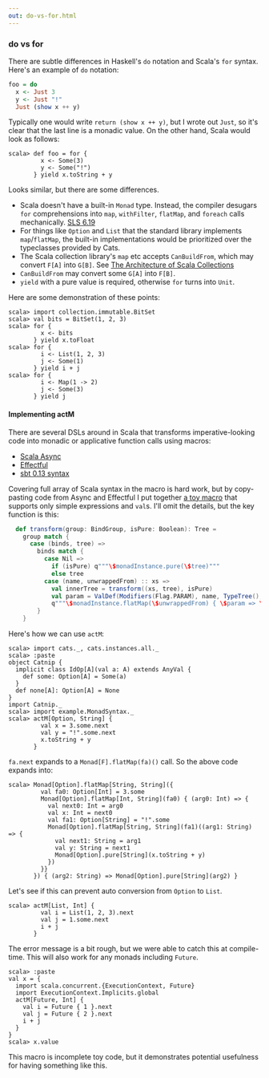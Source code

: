 ```yaml
---
out: do-vs-for.html
---
```


  [SLS_6_19]: http://www.scala-lang.org/files/archive/spec/2.11/06-expressions.html#for-comprehensions-and-for-loops
  [foco]: http://docs.scala-lang.org/overviews/core/architecture-of-scala-collections.html#factoring-out-common-operations
  [ScalaAsync]: https://github.com/scala/async
  [Effectful]: https://github.com/pelotom/effectful
  [BasicDef]: http://www.scala-sbt.org/0.13/tutorial/Basic-Def.html
  [ActMSource]: https://github.com/eed3si9n/herding-cats/blob/day6/src/main/scala/example/MonadSyntax.scala

### do vs for

There are subtle differences in Haskell's `do` notation and Scala's `for` syntax. Here's an example of `do` notation:

```haskell
foo = do
  x <- Just 3
  y <- Just "!"
  Just (show x ++ y)
```

Typically one would write `return (show x ++ y)`, but I wrote out `Just`, so it's clear that the last line is a monadic value. On the other hand, Scala would look as follows:

```console
scala> def foo = for {
         x <- Some(3)
         y <- Some("!")
       } yield x.toString + y
```

Looks similar, but there are some differences.

- Scala doesn't have a built-in `Monad` type. Instead, the compiler desugars `for` comprehensions into `map`, `withFilter`, `flatMap`, and `foreach` calls mechanically. [SLS 6.19][SLS_6_19]
- For things like `Option` and `List` that the standard library implements `map`/`flatMap`, the built-in implementations would be prioritized over the typeclasses provided by Cats.
- The Scala collection library's `map` etc accepts `CanBuildFrom`, which may convert `F[A]` into `G[B]`. See [The Architecture of Scala Collections][foco]
- `CanBuildFrom` may convert some `G[A]` into `F[B]`. 
- `yield` with a pure value is required, otherwise `for` turns into `Unit`.

Here are some demonstration of these points:

```console
scala> import collection.immutable.BitSet
scala> val bits = BitSet(1, 2, 3)
scala> for {
         x <- bits
       } yield x.toFloat
scala> for {
         i <- List(1, 2, 3)
         j <- Some(1)
       } yield i + j
scala> for {
         i <- Map(1 -> 2)
         j <- Some(3)
       } yield j
```

#### Implementing actM

There are several DSLs around in Scala that transforms imperative-looking code
into monadic or applicative function calls using macros:

- [Scala Async][ScalaAsync]
- [Effectful][Effectful]
- [sbt 0.13 syntax][BasicDef]

Covering full array of Scala syntax in the macro is hard work,
but by copy-pasting code from Async and Effectful I put together
[a toy macro][ActMSource] that supports only simple expressions and `val`s.
I'll omit the details, but the key function is this:

```scala
  def transform(group: BindGroup, isPure: Boolean): Tree =
    group match {
      case (binds, tree) =>
        binds match {
          case Nil =>
            if (isPure) q"""\$monadInstance.pure(\$tree)"""
            else tree
          case (name, unwrappedFrom) :: xs =>
            val innerTree = transform((xs, tree), isPure)
            val param = ValDef(Modifiers(Flag.PARAM), name, TypeTree(), EmptyTree)
            q"""\$monadInstance.flatMap(\$unwrappedFrom) { \$param => \$innerTree }"""
        }
    }
```

Here's how we can use `actM`:

```console
scala> import cats._, cats.instances.all._
scala> :paste
object Catnip {
  implicit class IdOp[A](val a: A) extends AnyVal {
    def some: Option[A] = Some(a)
  }
  def none[A]: Option[A] = None
}
import Catnip._
scala> import example.MonadSyntax._
scala> actM[Option, String] {
         val x = 3.some.next
         val y = "!".some.next
         x.toString + y
       }
```

`fa.next` expands to a `Monad[F].flatMap(fa)()` call.
So the above code expands into:

```console
scala> Monad[Option].flatMap[String, String]({
         val fa0: Option[Int] = 3.some
         Monad[Option].flatMap[Int, String](fa0) { (arg0: Int) => {
           val next0: Int = arg0
           val x: Int = next0
           val fa1: Option[String] = "!".some
           Monad[Option].flatMap[String, String](fa1)((arg1: String) => {
             val next1: String = arg1
             val y: String = next1
             Monad[Option].pure[String](x.toString + y)
           })
         }}
       }) { (arg2: String) => Monad[Option].pure[String](arg2) }
```

Let's see if this can prevent auto conversion from `Option` to `List`.

```console:error
scala> actM[List, Int] {
         val i = List(1, 2, 3).next
         val j = 1.some.next
         i + j
       }
```

The error message is a bit rough, but we were able to catch this at compile-time.
This will also work for any monads including `Future`.

```console
scala> :paste
val x = {
  import scala.concurrent.{ExecutionContext, Future}
  import ExecutionContext.Implicits.global
  actM[Future, Int] {
    val i = Future { 1 }.next
    val j = Future { 2 }.next
    i + j
  }
}
scala> x.value
```

This macro is incomplete toy code, but it demonstrates potential usefulness for having something like this.
